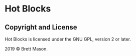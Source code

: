 # Hot Blocks

## Copyright and License

Hot Blocks is licensed under the GNU GPL, version 2 or later.

2019 © Brett Mason.
